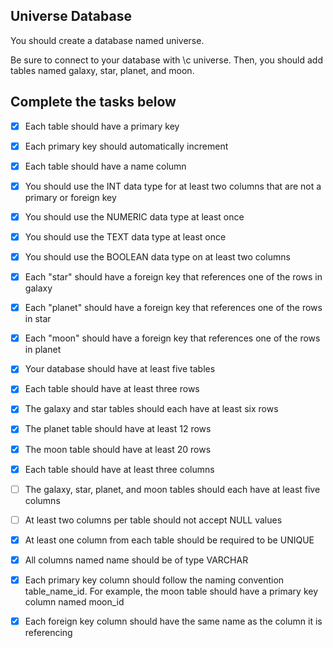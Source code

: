 ## Universe Database

You should create a database named universe.

Be sure to connect to your database with \c universe. Then, you should add tables named galaxy, star, planet, and moon. 

## Complete the tasks below

+ [x] Each table should have a primary key

+ [x] Each primary key should automatically increment

+ [x] Each table should have a name column

+ [x] You should use the INT data type for at least two columns that are not a primary or foreign key

+ [x] You should use the NUMERIC data type at least once

+ [x] You should use the TEXT data type at least once

+ [x] You should use the BOOLEAN data type on at least two columns

+ [x] Each "star" should have a foreign key that references one of the rows in galaxy

+ [x] Each "planet" should have a foreign key that references one of the rows in star

+ [x] Each "moon" should have a foreign key that references one of the rows in planet

+ [x] Your database should have at least five tables

+ [x] Each table should have at least three rows

+ [x] The galaxy and star tables should each have at least six rows

+ [x] The planet table should have at least 12 rows

+ [x] The moon table should have at least 20 rows

+ [x] Each table should have at least three columns

+ [ ] The galaxy, star, planet, and moon tables should each have at least five columns

+ [ ] At least two columns per table should not accept NULL values

+ [x] At least one column from each table should be required to be UNIQUE

+ [x] All columns named name should be of type VARCHAR

+ [x] Each primary key column should follow the naming convention table_name_id. For example, the moon table should have a primary key column named moon_id

+ [x] Each foreign key column should have the same name as the column it is referencing